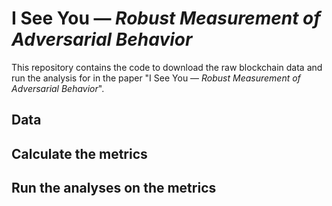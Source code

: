 # I See You — _Robust Measurement of Adversarial Behavior_

This repository contains the code to download the raw blockchain data and run the analysis for in the paper "I See You — _Robust Measurement of Adversarial Behavior_".

## Data

## Calculate the metrics

## Run the analyses on the metrics
